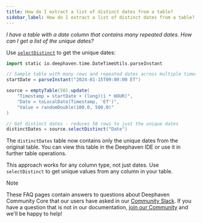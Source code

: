 ```yaml
---
title: How do I extract a list of distinct dates from a table?
sidebar_label: How do I extract a list of distinct dates from a table?
---
```


_I have a table with a date column that contains many repeated dates. How can I get a list of the unique dates?_

Use [`selectDistinct`](../table-operations/filter/select-distinct.md) to get the unique dates:

```groovy test-set=dates order=source,distinctDates
import static io.deephaven.time.DateTimeUtils.parseInstant

// Sample table with many rows and repeated dates across multiple timestamps
startDate = parseInstant("2024-01-15T09:00:00 ET")

source = emptyTable(50).update(
    "Timestamp = startDate + (long)(i * HOUR)",
    "Date = toLocalDate(Timestamp, 'ET')",
    "Value = randomDouble(100.0, 500.0)"
)

// Get distinct dates - reduces 50 rows to just the unique dates
distinctDates = source.selectDistinct("Date")
```

The `distinctDates` table now contains only the unique dates from the original table. You can view this table in the Deephaven IDE or use it in further table operations.

This approach works for any column type, not just dates. Use `selectDistinct` to get unique values from any column in your table.

> [!NOTE]
> These FAQ pages contain answers to questions about Deephaven Community Core that our users have asked in our [Community Slack](/slack). If you have a question that is not in our documentation, [join our Community](/slack) and we'll be happy to help!
